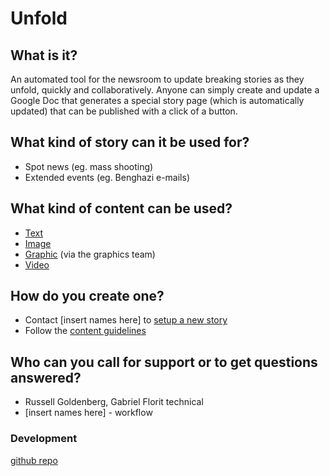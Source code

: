 # Unfold

## What is it?
An automated tool for the newsroom to update breaking stories as they unfold, quickly and collaboratively. Anyone can simply create and update a Google Doc that generates a special story page (which is automatically updated) that can be published with a click of a button.

## What kind of story can it be used for?
* Spot news (eg. mass shooting)
* Extended events (eg. Benghazi e-mails)

## What kind of content can be used?
* [Text](guidelines#text)
* [Image](guidelines#image)
* [Graphic](guidelines#graphic) (via the graphics team)
* [Video](guidelines#video)

## How do you create one?
* Contact [insert names here] to [setup a new story](setup)
* Follow the [content guidelines](guidelines)

## Who can you call for support or to get questions answered?
* Russell Goldenberg, Gabriel Florit technical
* [insert names here] - workflow

### Development 
[github repo](https://github.com/bostonglobe/unfold)
